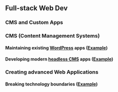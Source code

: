 ## Full-stack Web Dev

### CMS and Custom Apps <!-- .element: class="fragment" -->

<!-- NEXT-V -->

### CMS (Content Management Systems)

#### Maintaining existing <!-- .element: class="fragment" -->[WordPress](https://wordpress.org/)<!-- .element: target="_blank" --> apps ([Example](https://schoen.studio/)<!-- .element: target="_blank" -->)

#### Developing modern <!-- .element: class="fragment" -->[headless CMS](https://strapi.io/)<!-- .element: target="_blank" --> apps ([Example](https://thermohub.net/)<!-- .element: target="_blank" -->)

<!-- NEXT-V -->

### Creating advanced Web Applications

#### Breaking technology boundaries <!-- .element: class="fragment" -->([Example](https://cemgems.app/)<!-- .element: target="_blank" -->)
